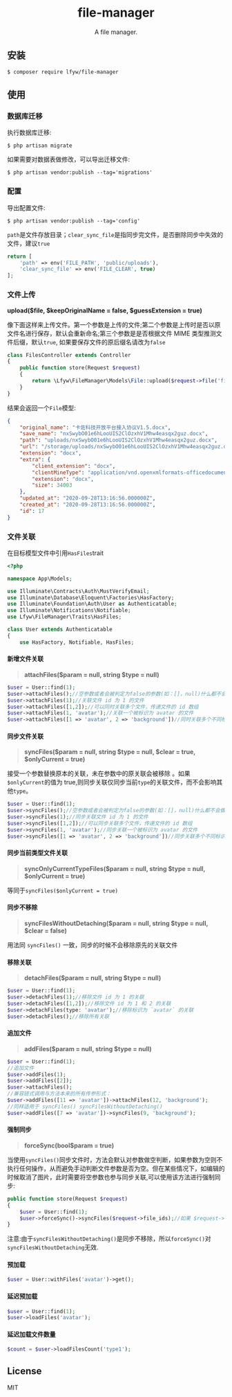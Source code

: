 <h1 align="center"> file-manager </h1>

<p align="center"> A file manager.</p>


## 安装

```shell
$ composer require lfyw/file-manager
```
## 使用


### 数据库迁移

执行数据库迁移:
 ```shell script
$ php artisan migrate
```
如果需要对数据表做修改，可以导出迁移文件:
```shell script
$ php artisan vendor:publish --tag='migrations'
```
 
### 配置

导出配置文件:
```shell script
$ php artisan vendor:publish --tag='config'
```

`path`是文件存放目录；`clear_sync_file`是指同步完文件，是否删除同步中失效的文件，建议`true`
```php
return [
    'path' => env('FILE_PATH', 'public/uploads'),
    'clear_sync_file' => env('FILE_CLEAR', true)
];
``` 

### 文件上传

**upload($file, $keepOriginalName = false, $guessExtension = true)**

像下面这样来上传文件。第一个参数是上传的文件;第二个参数是上传时是否以原文件名进行保存，默认会重新命名;第三个参数是是否根据文件 MIME 类型推测文件后缀，默认`true`, 如果要保存文件的原后缀名请改为`false`
```php
class FilesController extends Controller
{
    public function store(Request $request)
    {
        return \Lfyw\FileManager\Models\File::upload($request->file('file'), $keepOriginalName = false, $guessExtension = true);
    }
}
```
结果会返回一个`File`模型:
```json
{
    "original_name": "卡佐科技开放平台接入协议V1.5.docx",
    "save_name": "nxSwybO01e6hLooUIS2ClOzxhV1Mhw4easqx2guz.docx",
    "path": "uploads/nxSwybO01e6hLooUIS2ClOzxhV1Mhw4easqx2guz.docx",
    "url": "/storage/uploads/nxSwybO01e6hLooUIS2ClOzxhV1Mhw4easqx2guz.docx",
    "extension": "docx",
    "extra": {
        "client_extension": "docx",
        "clientMineType": "application/vnd.openxmlformats-officedocument.wordprocessingml.document",
        "extension": "docx",
        "size": 34003
    },
    "updated_at": "2020-09-28T13:16:56.000000Z",
    "created_at": "2020-09-28T13:16:56.000000Z",
    "id": 17
}
```
### 文件关联

在目标模型文件中引用`HasFiles`trait
```php
<?php

namespace App\Models;

use Illuminate\Contracts\Auth\MustVerifyEmail;
use Illuminate\Database\Eloquent\Factories\HasFactory;
use Illuminate\Foundation\Auth\User as Authenticatable;
use Illuminate\Notifications\Notifiable;
use Lfyw\FileManager\Traits\HasFiles;

class User extends Authenticatable
{
    use HasFactory, Notifiable, HasFiles;
```
#### 新增文件关联

> **attachFiles($param = null, string $type = null)**

```php
$user = User::find(1);
$user->attachFiles();//空参数或者会被判定为false的参数(如：[]，null)什么都不会做，意味着你无需额外判定参数是否存在或是否为空
$user->attachFiles(1);//关联文件 id 为 1 的文件
$user->attachFiles([1,2]);//可以同时关联多个文件，传递文件的 id 数组
$user->attachFiles(1, 'avatar');//关联一个被标识为 avatar 的文件
$user->attachFiles([1 => 'avatar', 2 => 'background'])//同时关联多个不同标识的文件
```

#### 同步文件关联

> **syncFiles($param = null, string $type = null, $clear = true, $onlyCurrent = true)**

接受一个参数替换原本的关联，未在参数中的原关联会被移除 。如果`$onlyCurrent`的值为 true,则同步关联仅同步当前`type`的关联文件，而不会影响其他`type`。

```php
$user = User::find(1);
$user->syncFiles();//空参数或者会被判定为false的参数(如：[]，null)什么都不会做，意味着你无需额外判定参数是否存在或是否为空
$user->syncFiles(1);//同步关联文件 id 为 1 的文件
$user->syncFiles([1,2]);//可以同步关联多个文件，传递文件的 id 数组
$user->syncFiles(1, 'avatar');//同步关联一个被标识为 avatar 的文件
$user->syncFiles([1 => 'avatar', 2 => 'background'])//同步关联多个不同标识的文件

```
#### 同步当前类型文件关联

> **syncOnlyCurrentTypeFiles($param = null, string $type = null, $onlyCurrent = true)**

等同于`syncFiles($onlyCurrent = true)`

#### 同步不移除

> **syncFilesWithoutDetaching($param = null, string $type = null, $clear = false)**

用法同 `syncFiles()` 一致，同步的时候不会移除原先的关联文件

#### 移除关联

> **detachFiles($param = null, string $type = null)**

```php
$user = User::find(1);
$user->detachFiles(1);//移除文件 id 为 1 的关联
$user->detachFiles([1,2]);//移除文件 id 为 1 和 2 的关联
$user->detachFiles(type: 'avatar');//移除标识为 `avatar` 的关联
$user->detachFiles();//移除所有关联
```

#### 追加文件

> **addFiles($param = null, string $type = null)**

```php
$user = User::find(1);
//追加文件
$user->addFiles(1);
$user->addFiles([2]);
$user->attachFiles();
//兼容链式调用与方法本来的所有传参形式：
$user->addFiles([11 => 'avatar'])->attachFiles(12, 'background');
//同样适用于 syncFiles() syncFilesWithoutDetaching()
$user->addFiles([7 => 'avatar'])->syncFiles(9, 'background');
```

#### 强制同步

> **forceSync(bool$param = true)**

当使用`syncFiles()`同步文件时，方法会默认对参数做空判断，如果参数为空则不执行任何操作，从而避免手动判断文件参数是否为空。但在某些情况下，如编辑的时候取消了图片，此时需要将空参数也参与同步关联,可以使用该方法进行强制同步:

```php
public function store(Request $request)
{
    $user = User::find(1);
    $user->forceSync()->syncFiles($request->file_ids);//如果 $request->file_ids 为空，则同步后不关联任何文件。
}
```

注意:由于`syncFilesWithoutDetaching()`是同步不移除，所以`forceSync()`对`syncFilesWithoutDetaching`无效.

#### 预加载

```php
$user = User::withFiles('avatar')->get();
```
#### 延迟预加载

```php
$user = User::find(1);
$user->loadFiles('avatar');
```

#### 延迟加载文件数量

```php
$count = $user->loadFilesCount('type1');
```

## License

MIT
